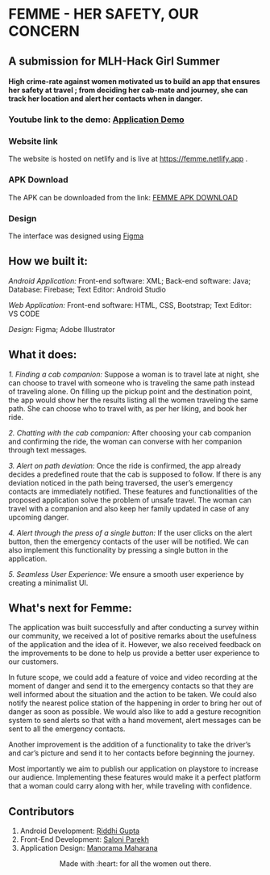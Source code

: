 # FEMME - HER SAFETY, OUR CONCERN
## A submission for MLH-Hack Girl Summer

#### High crime-rate against women motivated us to build an app that ensures her safety at travel ; from deciding her cab-mate and journey, she can track her location and alert her contacts when in danger.   

### Youtube link to the demo: [Application Demo](https://youtu.be/7cx0F3dOkUU)

### Website link

The website is hosted on netlify and is live at https://femme.netlify.app .

### APK Download

The APK can be downloaded from the link: [FEMME APK DOWNLOAD](https://drive.google.com/file/d/1WVjOJDfmBVjnYa_Ad8nKL-NsC34zmoeX/view?usp=sharing)

### Design

The interface was designed using [Figma](https://www.figma.com/file/3Z2pPD4J2dLM3xUZPXfRh5/FEMME?node-id=0%3A1)

## How we built it: 

*Android Application:*
Front-end software: XML;
Back-end software: Java;
Database: Firebase;
Text Editor: Android Studio

*Web Application:*
Front-end software: HTML, CSS, Bootstrap;
Text Editor: VS CODE

*Design:*
Figma;
Adobe Illustrator

## What it does:

*1. Finding a cab companion:*
Suppose a woman is to travel late at night, she can choose to travel with someone who is traveling the same path instead of traveling alone. On filling up the pickup point and the destination point, the app would show her the results listing all the women traveling the same path. She can choose who to travel with, as per her liking, and book her ride.
 
*2. Chatting with the cab companion:* 
After choosing your cab companion and confirming the ride, the woman can converse with her companion through text messages. 

*3. Alert on path deviation:*
Once the ride is confirmed, the app already decides a predefined route that the cab is supposed to follow. If there is any deviation noticed in the path being traversed, the user’s emergency contacts are immediately notified. These features and functionalities of the proposed application solve the problem of unsafe travel. 
The woman can travel with a companion and also keep her family updated in case of any upcoming danger. 

*4. Alert through the press of a single button:* 
If the user clicks on the alert button, then the emergency contacts of the user will be notified. We can also implement this functionality by pressing a single button in the application.

*5. Seamless User Experience:*
We ensure a smooth user experience by creating a minimalist UI.

## What's next for Femme: 

The application was built successfully and after conducting a survey within our community, we received a lot of positive remarks about the usefulness of the application and the idea of it. However, we also received feedback on the improvements to be done to help us provide a better user experience to our customers.

In future scope, we could add a feature of voice and video recording at the moment of danger and send it to the emergency contacts so that they are well informed about the situation and the action to be taken. We could also notify the nearest police station of the happening in order to bring her out of danger as soon as possible. 
We would also like to add a gesture recognition system to send alerts so that with a hand movement, alert messages can be sent to all the emergency contacts.

Another improvement is the addition of a functionality to take the driver’s and car’s picture and send it to her contacts before beginning the journey. 

Most importantly we aim to publish our application on playstore to increase our audience. Implementing these features would make it a perfect platform that a woman could carry along with her, while traveling with confidence. 

## Contributors

1. Android Development: [Riddhi Gupta](http://github.com/RiddhiGupta5)
2. Front-End Development: [Saloni Parekh](http://github.com/saloni0104)
3. Application Design: [Manorama Maharana](http://github.com/Manorama09)

<p align="center">
	Made with :heart: for all the women out there.
</p>



